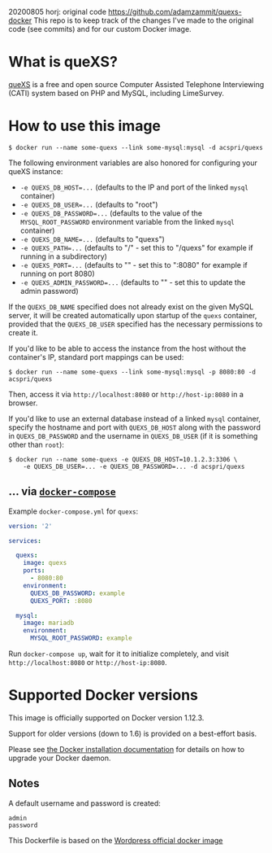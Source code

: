 20200805 horj: original code https://github.com/adamzammit/quexs-docker
This repo is to keep track of the changes I've made to the original code (see commits) and for our custom Docker image.

# What is queXS? 

[queXS](https://quexs.acspri.org.au/) is a free and open source Computer Assisted Telephone Interviewing (CATI) system based on PHP and MySQL, including LimeSurvey. 

# How to use this image

```console
$ docker run --name some-quexs --link some-mysql:mysql -d acspri/quexs
```

The following environment variables are also honored for configuring your queXS instance:

-	`-e QUEXS_DB_HOST=...` (defaults to the IP and port of the linked `mysql` container)
-	`-e QUEXS_DB_USER=...` (defaults to "root")
-	`-e QUEXS_DB_PASSWORD=...` (defaults to the value of the `MYSQL_ROOT_PASSWORD` environment variable from the linked `mysql` container)
-	`-e QUEXS_DB_NAME=...` (defaults to "quexs")
-	`-e QUEXS_PATH=...` (defaults to "\/" - set this to "\/quexs" for example if running in a subdirectory)
-	`-e QUEXS_PORT=...` (defaults to "" - set this to ":8080" for example if running on port 8080)
-	`-e QUEXS_ADMIN_PASSWORD=...` (defaults to "" - set this to update the admin password)

If the `QUEXS_DB_NAME` specified does not already exist on the given MySQL server, it will be created automatically upon startup of the `quexs` container, provided that the `QUEXS_DB_USER` specified has the necessary permissions to create it.

If you'd like to be able to access the instance from the host without the container's IP, standard port mappings can be used:

```console
$ docker run --name some-quexs --link some-mysql:mysql -p 8080:80 -d acspri/quexs
```

Then, access it via `http://localhost:8080` or `http://host-ip:8080` in a browser.

If you'd like to use an external database instead of a linked `mysql` container, specify the hostname and port with `QUEXS_DB_HOST` along with the password in `QUEXS_DB_PASSWORD` and the username in `QUEXS_DB_USER` (if it is something other than `root`):

```console
$ docker run --name some-quexs -e QUEXS_DB_HOST=10.1.2.3:3306 \
    -e QUEXS_DB_USER=... -e QUEXS_DB_PASSWORD=... -d acspri/quexs
```

## ... via [`docker-compose`](https://github.com/docker/compose)

Example `docker-compose.yml` for `quexs`:

```yaml
version: '2'

services:

  quexs:
    image: quexs
    ports:
      - 8080:80
    environment:
      QUEXS_DB_PASSWORD: example
      QUEXS_PORT: :8080

  mysql:
    image: mariadb
    environment:
      MYSQL_ROOT_PASSWORD: example
```

Run `docker-compose up`, wait for it to initialize completely, and visit `http://localhost:8080` or `http://host-ip:8080`.

# Supported Docker versions

This image is officially supported on Docker version 1.12.3.

Support for older versions (down to 1.6) is provided on a best-effort basis.

Please see [the Docker installation documentation](https://docs.docker.com/installation/) for details on how to upgrade your Docker daemon.

Notes
-----

A default username and password is created:

    admin
    password

This Dockerfile is based on the [Wordpress official docker image](https://github.com/docker-library/wordpress/tree/8ab70dd61a996d58c0addf4867a768efe649bf65/php5.6/apache)

